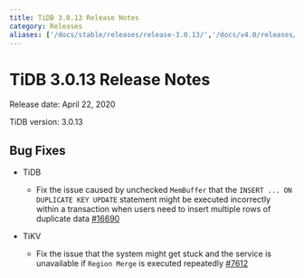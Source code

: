 ```yaml
---
title: TiDB 3.0.13 Release Notes
category: Releases
aliases: ['/docs/stable/releases/release-3.0.13/','/docs/v4.0/releases/release-3.0.13/','/docs/stable/releases/3.0.13/']
---
```


# TiDB 3.0.13 Release Notes

Release date: April 22, 2020

TiDB version: 3.0.13

## Bug Fixes

+ TiDB

    - Fix the issue caused by unchecked `MemBuffer` that the `INSERT ... ON DUPLICATE KEY UPDATE` statement might be executed incorrectly within a transaction when users need to insert multiple rows of duplicate data [#16690](https://github.com/pingcap/tidb/pull/16690)

+ TiKV

    - Fix the issue that the system might get stuck and the service is unavailable if `Region Merge` is executed repeatedly [#7612](https://github.com/tikv/tikv/pull/7612)
